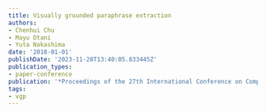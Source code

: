 ```yaml
---
title: Visually grounded paraphrase extraction
authors:
- Chenhui Chu
- Mayu Otani
- Yuta Nakashima
date: '2018-01-01'
publishDate: '2023-11-28T13:40:05.833445Z'
publication_types:
- paper-conference
publication: '*Proceedings of the 27th International Conference on Computational Linguistics*'
tags:
- vgp
---
```

